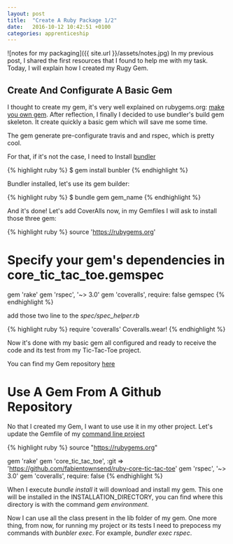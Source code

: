 ```yaml
---
layout: post
title:  "Create A Ruby Package 1/2"
date:   2016-10-12 10:42:51 +0100
categories: apprenticeship
---
```


![notes for my packaging]({{ site.url }}/assets/notes.jpg)
In my previous post, I shared the first resources that I found to help me
with my task. Today, I will explain how I created my Rugy Gem.

## Create And Configurate A Basic Gem
I thought to create my gem, it's very well explained on rubygems.org:
[make you own gem](http://guides.rubygems.org/make-your-own-gem/).
After reflection, I finally I decided to use bundler's build gem skeleton.
It create quickly a basic gem which will save me some time.

The gem generate pre-configurate travis and and rspec, which is pretty cool.

For that, if it's not the case, I need to Install [bundler](https://rubygems.org)

{% highlight ruby %}
$ gem install bunbler
{% endhighlight %}

Bundler installed, let's use its gem builder:

{% highlight ruby %}
$ bundle gem gem_name
{% endhighlight %}

And it's done! Let's add CoverAlls now, in my Gemfiles I will ask to install
those three gem:

{% highlight ruby %}
source 'https://rubygems.org'

# Specify your gem's dependencies in core_tic_tac_toe.gemspec
gem 'rake'
gem 'rspec', '~> 3.0'
gem 'coveralls', require: false
gemspec
{% endhighlight %}

add those two line to the *spec/spec_helper.rb*

{% highlight ruby %}
require 'coveralls'
Coveralls.wear!
{% endhighlight %}

Now it's done with my basic gem all configured and ready to receive the code
and its test from my Tic-Tac-Toe project.

You can find my Gem repository [here](https://github.com/fabientownsend/ruby-core-tic-tac-toe)

# Use A Gem From A Github Repository

No that I created my Gem, I want to use use it in my other project.
Let's update the Gemfile of my [command line project](https://github.com/fabientownsend/ruby-cli-tic-tac-toe)

{% highlight ruby %}
source "https://rubygems.org"

gem 'rake'
gem 'core_tic_tac_toe', :git => 'https://github.com/fabientownsend/ruby-core-tic-tac-toe'
gem 'rspec', '~> 3.0'
gem 'coveralls', require: false
{% endhighlight %}

When I execute *bundle install* it will download and install my gem.
This one will be installed in the INSTALLATION_DIRECTORY, you can find where this
directory is with the command *gem environment*.

Now I can use all the class present in the lib folder of my gem.
One more thing, from now, for running my project or its tests I need to prepocess
my commands with *bunbler exec*. For example, *bundler exec rspec*.
